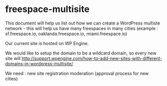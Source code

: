 freespace-multisite
===================

This document will help us list out how we can create a WordPress multiste network - this will help us have many freespaces in many cities 
(example : sf.freespace.io, oaklanda.freespace.io, miami.freespace.io)

Our current site is hosted on WP Engine.

We would like to setup the domain to be a wildcard domain, so every new site will 
http://support.wpengine.com/how-to-add-new-sites-with-different-domains-in-wordpress-multisite/

We need :
new site registration
moderation (approval process for new cities)
